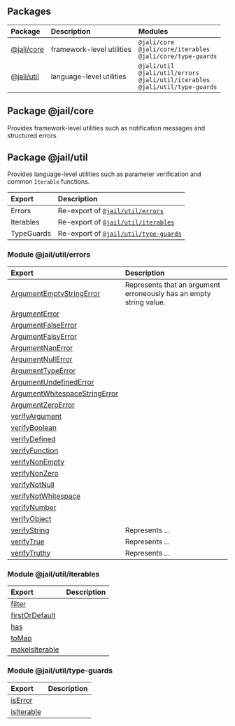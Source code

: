 ## Packages

|Package|Description|Modules|
|:-|:-|:-|
|[@jali/core](http://#package-jalicore)|framework-level utilities|`@jali/core`<br>`@jali/core/iterables`<br>`@jali/core/type-guards`|
|[@jali/util](http://#package-jaliutil)|language-level utilities|`@jali/util`<br>`@jali/util/errors`<br>`@jali/util/iterables`<br>`@jali/util/type-guards`|

## Package @jail/core
Provides framework-level utilities such as notification messages and structured errors.

## Package @jail/util
Provides language-level utilities such as parameter verification and common `Iterable` functions.

|Export|Description|
|:-|:-|
|Errors|Re-export of [`@jail/util/errors`](#module-jail-util-errors)|
|Iterables|Re-export of [`@jail/util/iterables`](#module-jail-util-iterables)|
|TypeGuards|Re-export of [`@jail/util/type-guards`](#module-jail-util-typeguards)|

### Module @jail/util/errors
|Export|Description|
|:-|:-|
|[ArgumentEmptyStringError]|Represents that an argument erroneously has an empty string value.|
|[ArgumentError]||
|[ArgumentFalseError]||
|[ArgumentFalsyError]||
|[ArgumentNanError]||
|[ArgumentNullError]||
|[ArgumentTypeError]||
|[ArgumentUndefinedError]||
|[ArgumentWhitespaceStringError]||
|[ArgumentZeroError]||
|[verifyArgument]||
|[verifyBoolean]||
|[verifyDefined]||
|[verifyFunction]||
|[verifyNonEmpty]||
|[verifyNonZero]||
|[verifyNotNull]||
|[verifyNotWhitespace]||
|[verifyNumber]||
|[verifyObject]||
|[verifyString]|Represents ...|
|[verifyTrue]|Represents ...|
|[verifyTruthy]|Represents ...|


[ArgumentEmptyStringError]: ../class/all/@jali/util/src/argument-empty-string-error.js~ArgumentEmptyStringError.html
[ArgumentError]: ../class/all/@jali/util/src/argument-error.js~ArgumentError.html
[ArgumentFalseError]: ../class/all/@jali/util/src/argument-false-error.js~ArgumentFalseError.html
[ArgumentFalsyError]: ../class/all/@jali/util/src/argument-falsy-error.js~ArgumentFalsyError.html
[ArgumentNanError]: ../class/all/@jali/util/src/argument-nan-error.js~ArgumentNanError.html
[ArgumentNullError]: ../class/all/@jali/util/src/argument-null-error.js~ArgumentNullError.html
[ArgumentTypeError]: ../class/all/@jali/util/src/argument-type-error.js~ArgumentTypeError.html
[ArgumentUndefinedError]: ../class/all/@jali/util/src/argument-undefined-error.js~ArgumentUndefinedError.html
[ArgumentWhitespaceStringError]: ../class/all/@jali/util/src/argument-whitespace-string-error.js~ArgumentWhitespaceStringError.html
[ArgumentZeroError]: ../class/all/@jali/util/src/argument-zero-error.js~ArgumentZeroError.html
[verifyArgument]: ../function/index.html#static-function-verifyArgument
[verifyBoolean]: ../function/index.html#static-function-verifyBoolean
[verifyDefined]: ../function/index.html#static-function-verifyDefined
[verifyFunction]: ../function/index.html#static-function-verifyFunction
[verifyIterable]: ../function/index.html#static-function-verifyIterable
[verifyNonEmpty]: ../function/index.html#static-function-verifyNonEmpty
[verifyNonZero]: ../function/index.html#static-function-verifyNonZero
[verifyNotNull]: ../function/index.html#static-function-verifyNotNull
[verifyNotWhitespace]: ../function/index.html#static-function-verifyNotWhitespace
[verifyNumber]: ../function/index.html#static-function-verifyNumber
[verifyObject]: ../function/index.html#static-function-verifyObject
[verifyString]: ../function/index.html#static-function-verifyString
[verifyTrue]: ../function/index.html#static-function-verifyTrue
[verifyTruthy]: ../function/index.html#static-function-verifyTruthy


### Module @jail/util/iterables
|Export|Description|
|:-|:-|
|[filter]||
|[firstOrDefault]||
|[has]||
|[toMap]||
|[makeIsIterable]||

[filter]: ../function/index.html#static-function-filter
[firstOrDefault]: ../function/index.html#static-function-firstOrDefault
[has]: ../function/index.html#static-function-has
[toMap]: ../function/index.html#static-function-toMap
[makeIsIterable]: ../function/index.html#static-function-makeIsIterable

### Module @jail/util/type-guards
|Export|Description|
|:-|:-|
|[isError]||
|[isIterable]||

[isError]: ../function/index.html#static-function-isError
[isIterable]: ../function/index.html#static-function-


